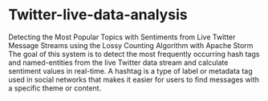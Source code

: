 # Twitter-live-data-analysis
Detecting the Most Popular Topics with Sentiments from Live Twitter Message Streams using the Lossy Counting Algorithm with Apache Storm  The goal of this system is to detect the most frequently occurring hash tags and named-entities from the live Twitter data stream and calculate sentiment values in real-time.  A hashtag is a type of label or metadata tag used in social networks that makes it easier for users to find messages with a specific theme or content.
